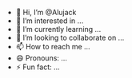 - 👋 Hi, I’m @Alujack
- 👀 I’m interested in ...
- 🌱 I’m currently learning ...
- 💞️ I’m looking to collaborate on ...
- 📫 How to reach me ...
- 😄 Pronouns: ...
- ⚡ Fun fact: ...

<!---
Alujack/Alujack is a ✨ special ✨ repository because its `README.md` (this file) appears on your GitHub profile.
You can click the Preview link to take a look at your changes.
--->
